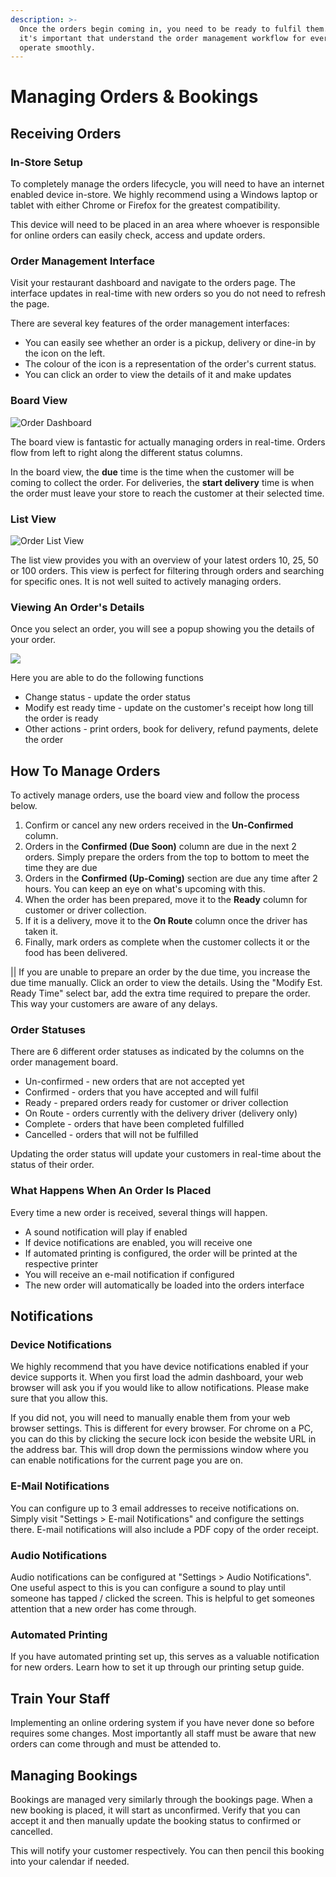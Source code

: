 ```yaml
---
description: >-
  Once the orders begin coming in, you need to be ready to fulfil them. As such,
  it's important that understand the order management workflow for everything to
  operate smoothly.
---
```


# Managing Orders & Bookings

## Receiving Orders

### In-Store Setup

To completely manage the orders lifecycle, you will need to have an internet enabled device in-store. We highly recommend using a Windows laptop or tablet with either Chrome or Firefox for the greatest compatibility.

This device will need to be placed in an area where whoever is responsible for online orders can easily check, access and update orders.

### Order Management Interface

Visit your restaurant dashboard and navigate to the orders page. The interface updates in real-time with new orders so you do not need to refresh the page.

There are several key features of the order management interfaces:

* You can easily see whether an order is a pickup, delivery or dine-in by the icon on the left. 
* The colour of the icon is a representation of the order's current status.
* You can click an order to view the details of it and make updates

### **Board View**

![Order Dashboard](../.gitbook/assets/foodvillage-order-board-view-1080.png)

The board view is fantastic for actually managing orders in real-time. Orders flow from left to right along the different status columns.

In the board view, the **due** time is the time when the customer will be coming to collect the order. For deliveries, the **start delivery** time is when the order must leave your store to reach the customer at their selected time.

### **List View**

![Order List View](../.gitbook/assets/foodvillage-order-list-view.png)

The list view provides you with an overview of your latest orders 10, 25, 50 or 100 orders. This view is perfect for filtering through orders and searching for specific ones. It is not well suited to actively managing orders.

### Viewing An Order's Details

Once you select an order, you will see a popup showing you the details of your order.

![](../.gitbook/assets/foodvillage-order-popup.png)

Here you are able to do the following functions

* Change status - update the order status
* Modify est ready time - update on the customer's receipt how long till the order is ready
* Other actions - print orders, book for delivery, refund payments, delete the order

## How To Manage Orders

To actively manage orders, use the board view and follow the process below.

1. Confirm or cancel any new orders received in the **Un-Confirmed** column.
2. Orders in the **Confirmed \(Due Soon\)** column are due in the next 2 orders. Simply prepare the orders from the top to bottom to meet the time they are due
3. Orders in the **Confirmed \(Up-Coming\)** section are due any time after 2 hours. You can keep an eye on what's upcoming with this.
4. When the order has been prepared, move it to the **Ready** column for customer or driver collection.
5. If it is a delivery, move it to the **On Route** column once the driver has taken it.
6. Finally, mark orders as complete when the customer collects it or the food has been delivered.

\|\| If you are unable to prepare an order by the due time, you increase the due time manually. Click an order to view the details. Using the "Modify Est. Ready Time" select bar, add the extra time required to prepare the order. This way your customers are aware of any delays.

### Order Statuses

There are 6 different order statuses as indicated by the columns on the order management board.

* Un-confirmed - new orders that are not accepted yet
* Confirmed - orders that you have accepted and will fulfil
* Ready - prepared orders ready for customer or driver collection
* On Route - orders currently with the delivery driver \(delivery only\)
* Complete - orders that have been completed fulfilled
* Cancelled - orders that will not be fulfilled

Updating the order status will update your customers in real-time about the status of their order.

### What Happens When An Order Is Placed

Every time a new order is received, several things will happen.

* A sound notification will play if enabled
* If device notifications are enabled, you will receive one
* If automated printing is configured, the order will be printed at the respective printer
* You will receive an e-mail notification if configured
* The new order will automatically be loaded into the orders interface

## Notifications

### Device Notifications

We highly recommend that you have device notifications enabled if your device supports it. When you first load the admin dashboard, your web browser will ask you if you would like to allow notifications. Please make sure that you allow this.

If you did not, you will need to manually enable them from your web browser settings. This is different for every browser. For chrome on a PC, you can do this by clicking the secure lock icon beside the website URL in the address bar. This will drop down the permissions window where you can enable notifications for the current page you are on.

### E-Mail Notifications

You can configure up to 3 email addresses to receive notifications on. Simply visit "Settings &gt; E-mail Notifications" and configure the settings there. E-mail notifications will also include a PDF copy of the order receipt.

### Audio Notifications

Audio notifications can be configured at "Settings &gt; Audio Notifications". One useful aspect to this is you can configure a sound to play until someone has tapped / clicked the screen. This is helpful to get someones attention that a new order has come through.

### Automated Printing

If you have automated printing set up, this serves as a valuable notification for new orders. Learn how to set it up through our printing setup guide.

## Train Your Staff

Implementing an online ordering system if you have never done so before requires some changes. Most importantly all staff must be aware that new orders can come through and must be attended to.

## Managing Bookings

Bookings are managed very similarly through the bookings page. When a new booking is placed, it will start as unconfirmed. Verify that you can accept it and then manually update the booking status to confirmed or cancelled.

This will notify your customer respectively. You can then pencil this booking into your calendar if needed.


